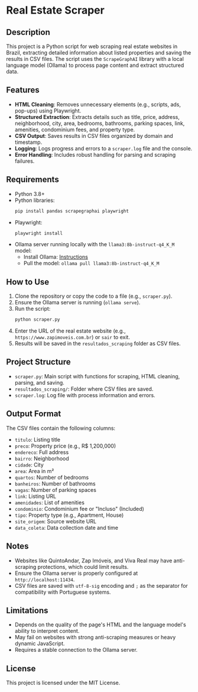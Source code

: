 # Real Estate Scraper

## Description
This project is a Python script for web scraping real estate websites in Brazil, extracting detailed information about listed properties and saving the results in CSV files. The script uses the `ScrapeGraphAI` library with a local language model (Ollama) to process page content and extract structured data.

## Features
- **HTML Cleaning**: Removes unnecessary elements (e.g., scripts, ads, pop-ups) using Playwright.
- **Structured Extraction**: Extracts details such as title, price, address, neighborhood, city, area, bedrooms, bathrooms, parking spaces, link, amenities, condominium fees, and property type.
- **CSV Output**: Saves results in CSV files organized by domain and timestamp.
- **Logging**: Logs progress and errors to a `scraper.log` file and the console.
- **Error Handling**: Includes robust handling for parsing and scraping failures.

## Requirements
- Python 3.8+
- Python libraries:
  ```bash
  pip install pandas scrapegraphai playwright
  ```
- Playwright:
  ```bash
  playwright install
  ```
- Ollama server running locally with the `llama3:8b-instruct-q4_K_M` model:
  - Install Ollama: [Instructions](https://ollama.ai/)
  - Pull the model: `ollama pull llama3:8b-instruct-q4_K_M`

## How to Use
1. Clone the repository or copy the code to a file (e.g., `scraper.py`).
2. Ensure the Ollama server is running (`ollama serve`).
3. Run the script:
   ```bash
   python scraper.py
   ```
4. Enter the URL of the real estate website (e.g., `https://www.zapimoveis.com.br`) or `sair` to exit.
5. Results will be saved in the `resultados_scraping` folder as CSV files.

## Project Structure
- `scraper.py`: Main script with functions for scraping, HTML cleaning, parsing, and saving.
- `resultados_scraping/`: Folder where CSV files are saved.
- `scraper.log`: Log file with process information and errors.

## Output Format
The CSV files contain the following columns:
- `titulo`: Listing title
- `preco`: Property price (e.g., R$ 1,200,000)
- `endereco`: Full address
- `bairro`: Neighborhood
- `cidade`: City
- `area`: Area in m²
- `quartos`: Number of bedrooms
- `banheiros`: Number of bathrooms
- `vagas`: Number of parking spaces
- `link`: Listing URL
- `amenidades`: List of amenities
- `condominio`: Condominium fee or "Incluso" (Included)
- `tipo`: Property type (e.g., Apartment, House)
- `site_origem`: Source website URL
- `data_coleta`: Data collection date and time

## Notes
- Websites like QuintoAndar, Zap Imóveis, and Viva Real may have anti-scraping protections, which could limit results.
- Ensure the Ollama server is properly configured at `http://localhost:11434`.
- CSV files are saved with `utf-8-sig` encoding and `;` as the separator for compatibility with Portuguese systems.

## Limitations
- Depends on the quality of the page's HTML and the language model's ability to interpret content.
- May fail on websites with strong anti-scraping measures or heavy dynamic JavaScript.
- Requires a stable connection to the Ollama server.

## License
This project is licensed under the MIT License.